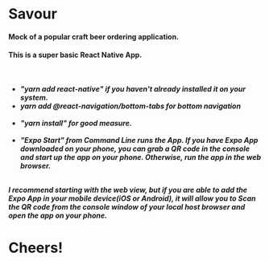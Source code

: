 <h1>Savour</h1>
<h4>Mock of a popular craft beer ordering application.</h4> 
<h4>This is a super basic React Native App.<h4>
<h5>
<br>
<ul>
<li>
"yarn add react-native"  if you haven't already installed it on your system. 
</li>
<li>
yarn add @react-navigation/bottom-tabs for bottom navigation
</li>
<br>
<li>
"yarn install" for good measure. 
 </li>
<br>
<li>
"Expo Start" from Command Line runs the App.  If you have Expo App downloaded on your phone, you can grab a QR code in the console and start up the app on your phone.  Otherwise, run the app in the web browser.  
 </li>
</ul>
<br>
  <span>
I recommend starting with the web view, but if you are able to add the Expo App in your mobile device(iOS or Android), it will allow you to Scan the QR code from the console window of your local host browser and open the app on your phone. 
  </span>
<br>
 </h5>
<h1>Cheers!</h1>
